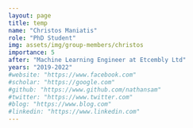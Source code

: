 ```yaml
---
layout: page
title: temp
name: "Christos Maniatis"
role: "PhD Student"
img: assets/img/group-members/christos
importance: 5
after: "Machine Learning Engineer at Etcembly Ltd"
years: "2019-2022"
#website: "https://www.facebook.com"
#scholar: "https://google.com"
#github: "https://www.github.com/nathansam"
#twitter: "https://www.twitter.com"
#blog: "https://www.blog.com"
#linkedin: "https://www.linkedin.com"
---
```



